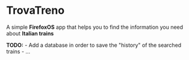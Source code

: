 TrovaTreno
==========

A simple __FirefoxOS__ app that helps you to find the information you need about __Italian trains__

__TODO:__
\- Add a database in order to save the "history" of the searched trains
\- ...
